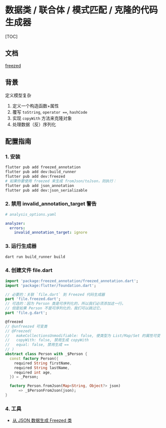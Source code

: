 # 数据类 / 联合体 / 模式匹配 / 克隆的代码生成器

[TOC]

## 文档

[freezed](https://github.com/rrousselGit/freezed/blob/master/resources/translations/zh_CN/README.md)

## 背景

定义模型复杂

1. 定义一个构造函数+属性
2. 覆写 `toString`, `operator ==`, `hashCode`
3. 实现 `copyWith` 方法来克隆对象
4. 处理数据（反）序列化

## 配置指南

### 1. 安装

```bash
flutter pub add freezed_annotation
flutter pub add dev:build_runner
flutter pub add dev:freezed
# 如果你要使用 freezed 来生成 fromJson/toJson，则执行：
flutter pub add json_annotation
flutter pub add dev:json_serializable
```

### 2. 禁用 invalid_annotation_target 警告

```yaml
# analysis_options.yaml

analyzer:
  errors:
    invalid_annotation_target: ignore
```

### 3. 运行生成器

```bash
dart run build_runner build
```

### 4. 创建文件 file.dart

```dart
import 'package:freezed_annotation/freezed_annotation.dart';
import 'package:flutter/foundation.dart';

// 必要的：关联 `file.dart` 到 Freezed 代码生成器
part 'file.freezed.dart';
// 可选的：因为 Person 类是可序列化的，所以我们必须添加这一行。
// 但是如果 Person 不是可序列化的，我们可以跳过它。
part 'file.g.dart';

@freezed
// @unfreezed 可变类
// @Freezed(
//   makeCollectionsUnmodifiable: false, 使类型为 List/Map/Set 的属性可变
//   copyWith: false, 禁用生成 copyWith
//   equal: false, 禁用生成 ==
// )
abstract class Person with _$Person {
  const factory Person({
    required String firstName,
    required String lastName,
    required int age,
  }) = _Person;

  factory Person.fromJson(Map<String, Object?> json)
      => _$PersonFromJson(json);
}
```

### 4. 工具

- [从 JSON 数据生成 Freezed 类](https://dartj.web.app/)
